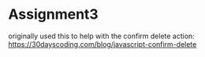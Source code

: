 # Assignment3
originally used this to help with the confirm delete action: https://30dayscoding.com/blog/javascript-confirm-delete
